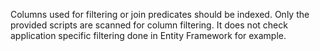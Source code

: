 Columns used for filtering or join predicates should be indexed. Only the provided scripts are scanned for column
filtering. It does not check application specific filtering done in Entity Framework for example.
